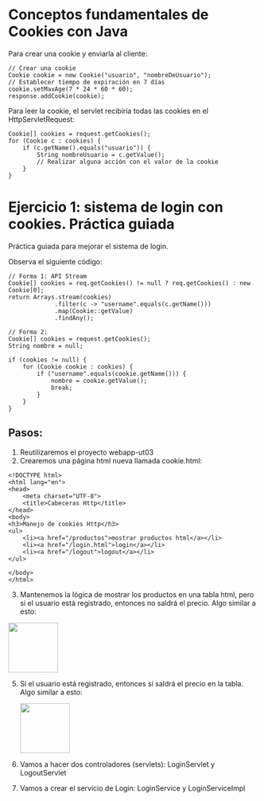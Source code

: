 # Conceptos fundamentales de Cookies con Java


Para crear una cookie y enviarla al cliente:

```
// Crear una cookie
Cookie cookie = new Cookie("usuario", "nombreDeUsuario");
// Establecer tiempo de expiración en 7 días
cookie.setMaxAge(7 * 24 * 60 * 60); 
response.addCookie(cookie);

```

Para leer la cookie, el servlet recibiría todas las cookies en el HttpServletRequest:

```
Cookie[] cookies = request.getCookies();
for (Cookie c : cookies) {
    if (c.getName().equals("usuario")) {
        String nombreUsuario = c.getValue();
        // Realizar alguna acción con el valor de la cookie
    }
}

```

# Ejercicio 1: sistema de login con cookies. Práctica guiada

Práctica guiada para mejorar el sistema de login.

Observa el siguiente código:

```
// Forma 1: API Stream
Cookie[] cookies = req.getCookies() != null ? req.getCookies() : new Cookie[0];
return Arrays.stream(cookies)
             .filter(c -> "username".equals(c.getName()))
             .map(Cookie::getValue)
             .findAny();

```

```
// Forma 2:
Cookie[] cookies = request.getCookies();
String nombre = null;

if (cookies != null) {
    for (Cookie cookie : cookies) {
        if ("username".equals(cookie.getName())) {
            nombre = cookie.getValue();
            break;
        }
    }
}

```

## Pasos:

1. Reutilizaremos el proyecto webapp-ut03
2. Crearemos una página html nueva llamada cookie.html:
```
<!DOCTYPE html>
<html lang="en">
<head>
    <meta charset="UTF-8">
    <title>Cabeceras Http</title>
</head>
<body>
<h3>Manejo de cookies Http</h3>
<ul>
    <li><a href="/productos">mostrar productos html</a></li>
    <li><a href="/login.html">login</a></li>
    <li><a href="/logout">logout</a></li>
</ul>

</body>
</html>
```
3. Mantenemos la lógica de mostrar los productos en una tabla html, pero si el usuario está registrado, entonces no saldrá el precio. Algo similar a esto:

<img src="https://github.com/user-attachments/assets/05cdd245-9e25-4f44-a0e2-2e3c70700578" height="100px"/>

5. Si el usuario está registrado, entonces sí saldrá el precio en la tabla. Algo similar a esto:
   
   <img src="https://github.com/user-attachments/assets/5fde97bf-e6b5-4353-a564-c89ebccde5e4" height="100px"/>

7. Vamos a hacer dos controladores (servlets): LoginServlet y LogoutServlet
8. Vamos a crear el servicio de Login: LoginService y LoginServiceImpl
